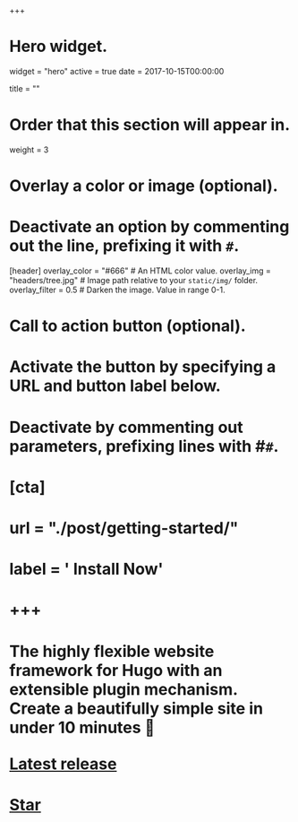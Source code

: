 +++
# Hero widget.
widget = "hero"
active = true
date = 2017-10-15T00:00:00

title = ""

# Order that this section will appear in.
weight = 3

# Overlay a color or image (optional).
#   Deactivate an option by commenting out the line, prefixing it with `#`.
[header]
  overlay_color = "#666"  # An HTML color value.
  overlay_img = "headers/tree.jpg"  # Image path relative to your `static/img/` folder.
  overlay_filter = 0.5  # Darken the image. Value in range 0-1.

# Call to action button (optional).
#   Activate the button by specifying a URL and button label below.
#   Deactivate by commenting out parameters, prefixing lines with #`#`.
# [cta]
#   url = "./post/getting-started/"
#   label = '<i class="fas fa-download"></i> Install Now'
# +++
# 
# The highly flexible website framework for Hugo with an extensible plugin mechanism. Create a beautifully simple site in under 10 minutes :rocket:
# <div style="margin-top: -0.5rem;">
#   <a id="academic-release" href="https://sourcethemes.com/academic/updates" data-repo="gcushen/hugo-academic">
#   Latest release <!-- V -->
#   </a>
# </div>
# <div class="mt-3">
#   <a class="github-button" href="https://github.com/gcushen/hugo-academic" data-icon="octicon-star" data-size="large" data-show-count="true" aria-label="Star this on GitHub">Star</a>
# </div>
# <script async defer src="https://buttons.github.io/buttons.js"></script>
